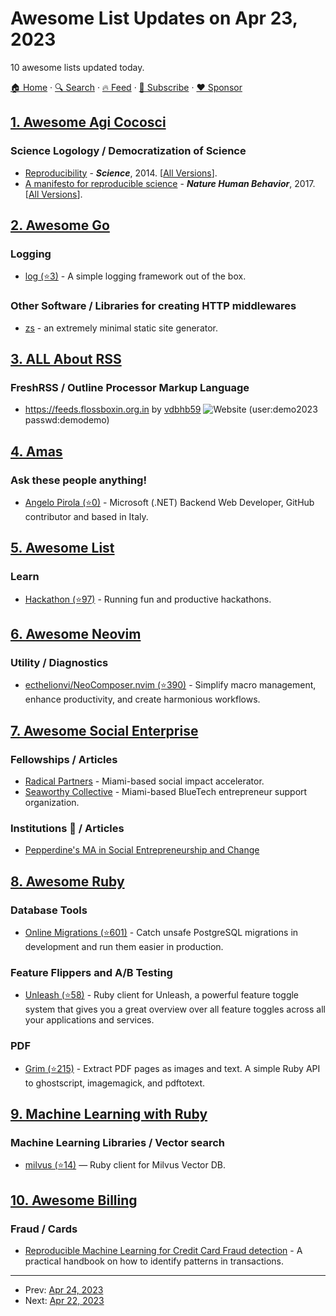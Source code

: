 # Awesome List Updates on Apr 23, 2023

10 awesome lists updated today.

[🏠 Home](/README.md) · [🔍 Search](https://www.trackawesomelist.com/search/) · [🔥 Feed](https://www.trackawesomelist.com/rss.xml) · [📮 Subscribe](https://trackawesomelist.us17.list-manage.com/subscribe?u=d2f0117aa829c83a63ec63c2f&id=36a103854c) · [❤️  Sponsor](https://github.com/sponsors/theowenyoung)



## [1. Awesome Agi Cocosci](/content/YuzheSHI/awesome-agi-cocosci/README.md)

### Science Logology / Democratization of Science

*   [Reproducibility](https://www.science.org/doi/full/10.1126/science.1250475) - ***Science***, 2014. \[[All Versions](https://scholar.google.com/scholar?cluster=676974831306442279\&hl=en\&as_sdt=0,10)].
*   [A manifesto for reproducible science](https://www.nature.com/articles/s41562-016-0021) - ***Nature Human Behavior***, 2017. \[[All Versions](https://scholar.google.com/scholar?cluster=9515807942859203900\&hl=en\&as_sdt=0,10)].

## [2. Awesome Go](/content/avelino/awesome-go/README.md)

### Logging

*   [log (⭐3)](https://github.com/no-src/log) - A simple logging framework out of the box.

### Other Software / Libraries for creating HTTP middlewares

*   [zs](https://git.mills.io/prologic/zs) - an extremely minimal static site generator.

## [3. ALL About RSS](/content/AboutRSS/ALL-about-RSS/README.md)

### FreshRSS / Outline Processor Markup Language

*   <https://feeds.flossboxin.org.in> by [vdbhb59](https://github.com/vdbhb59) ![Website](https://img.shields.io/website?down_color=Red\&down_message=Down\&style=plastic\&up_color=Green\&up_message=Up\&url=https%3A%2F%2Ffeeds.flossboxin.org.in) (user:demo2023 passwd:demodemo)

## [4. Amas](/content/sindresorhus/amas/README.md)

### Ask these people anything!

*   [Angelo Pirola (⭐0)](https://github.com/angelodotnet/ama) - Microsoft (.NET) Backend Web Developer, GitHub contributor and based in Italy.

## [5. Awesome List](/content/sindresorhus/awesome/README.md)

### Learn

*   [Hackathon (⭐97)](https://github.com/dribdat/awesome-hackathon#readme) - Running fun and productive hackathons.

## [6. Awesome Neovim](/content/rockerBOO/awesome-neovim/README.md)

### Utility / Diagnostics

*   [ecthelionvi/NeoComposer.nvim (⭐390)](https://github.com/ecthelionvi/NeoComposer.nvim) - Simplify macro management, enhance productivity, and create harmonious workflows.

## [7. Awesome Social Enterprise](/content/RayBB/awesome-social-enterprise/README.md)

### Fellowships / Articles

*   [Radical Partners](https://www.radical.partners) - Miami-based social impact accelerator.
*   [Seaworthy Collective](https://www.seaworthycollective.com) - Miami-based BlueTech entrepreneur support organization.

### Institutions 🏫 / Articles

*   [Pepperdine's MA in Social Entrepreneurship and Change](https://gsep.pepperdine.edu/masters-social-entrepreneurship-and-change/)

## [8. Awesome Ruby](/content/markets/awesome-ruby/README.md)

### Database Tools

*   [Online Migrations (⭐601)](https://github.com/fatkodima/online_migrations) - Catch unsafe PostgreSQL migrations in development and run them easier in production.

### Feature Flippers and A/B Testing

*   [Unleash (⭐58)](https://github.com/Unleash/unleash-client-ruby) - Ruby client for Unleash, a powerful feature toggle system that gives you a great overview over all feature toggles across all your applications and services.

### PDF

*   [Grim (⭐215)](https://github.com/jonmagic/grim) - Extract PDF pages as images and text. A simple Ruby API to ghostscript, imagemagick, and pdftotext.

## [9. Machine Learning with Ruby](/content/arbox/machine-learning-with-ruby/README.md)

### Machine Learning Libraries / Vector search

*   [milvus (⭐14)](https://github.com/andreibondarev/milvus) —
    Ruby client for Milvus Vector DB.

## [10. Awesome Billing](/content/kdeldycke/awesome-billing/README.md)

### Fraud / Cards

*   [Reproducible Machine Learning for Credit Card Fraud detection](https://fraud-detection-handbook.github.io/fraud-detection-handbook/) - A practical handbook on how to identify patterns in transactions.

---

- Prev: [Apr 24, 2023](/content/2023/04/24/README.md)
- Next: [Apr 22, 2023](/content/2023/04/22/README.md)